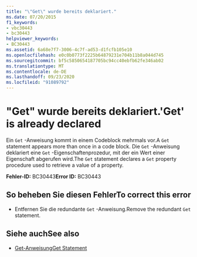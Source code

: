 ```yaml
---
title: "\"Get\" wurde bereits deklariert."
ms.date: 07/20/2015
f1_keywords:
- vbc30443
- bc30443
helpviewer_keywords:
- BC30443
ms.assetid: 6a68e7f7-3006-4c7f-ad53-d1fcfb105e10
ms.openlocfilehash: e0c0b0773f2225b64879231e704b11b8a044d745
ms.sourcegitcommit: bf5c5850654187705bc94cc40ebfb62fe346ab02
ms.translationtype: MT
ms.contentlocale: de-DE
ms.lasthandoff: 09/23/2020
ms.locfileid: "91089792"
---
```

# <a name="get-is-already-declared"></a><span data-ttu-id="df331-102">"Get" wurde bereits deklariert.</span><span class="sxs-lookup"><span data-stu-id="df331-102">'Get' is already declared</span></span>

<span data-ttu-id="df331-103">Ein `Get` -Anweisung kommt in einem Codeblock mehrmals vor.</span><span class="sxs-lookup"><span data-stu-id="df331-103">A `Get` statement appears more than once in a code block.</span></span> <span data-ttu-id="df331-104">Die `Get` -Anweisung deklariert eine `Get` -Eigenschaftenprozedur, mit der ein Wert einer Eigenschaft abgerufen wird.</span><span class="sxs-lookup"><span data-stu-id="df331-104">The `Get` statement declares a `Get` property procedure used to retrieve a value of a property.</span></span>  
  
 <span data-ttu-id="df331-105">**Fehler-ID:** BC30443</span><span class="sxs-lookup"><span data-stu-id="df331-105">**Error ID:** BC30443</span></span>  
  
## <a name="to-correct-this-error"></a><span data-ttu-id="df331-106">So beheben Sie diesen Fehler</span><span class="sxs-lookup"><span data-stu-id="df331-106">To correct this error</span></span>  
  
- <span data-ttu-id="df331-107">Entfernen Sie die redundante `Get` -Anweisung.</span><span class="sxs-lookup"><span data-stu-id="df331-107">Remove the redundant `Get` statement.</span></span>  
  
## <a name="see-also"></a><span data-ttu-id="df331-108">Siehe auch</span><span class="sxs-lookup"><span data-stu-id="df331-108">See also</span></span>

- [<span data-ttu-id="df331-109">Get-Anweisung</span><span class="sxs-lookup"><span data-stu-id="df331-109">Get Statement</span></span>](../language-reference/statements/get-statement.md)
